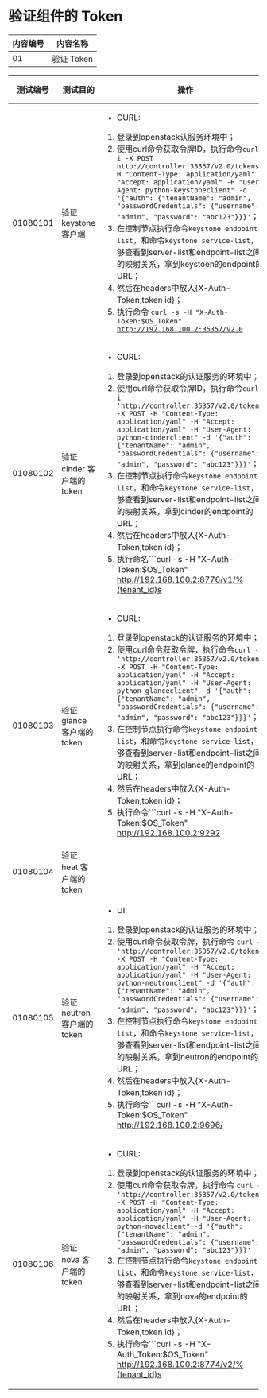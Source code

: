 # 验证组件的 Token

|内容编号|内容名称|
|--------|--------|
|01|验证 Token|


|测试编号|测试目的|操作|预期结果|实际结果|备注|Rally/Tempest/None|
|--------|--------|----|--------|--------|----|------------------|
|01080101|验证 keystone 客户端|<ul><li>CURL:</li></ul><ol><li>登录到openstack认服务环境中；</li><li>使用curl命令获取令牌ID，执行命令```curl -i -X POST http://controller:35357/v2.0/tokens -H "Content-Type: application/yaml" -H "Accept: application/yaml" -H "User-Agent: python-keystoneclient" -d '{"auth": {"tenantName": "admin", "passwordCredentials": {"username": "admin", "password": "abc123"}}}'```；</li><li>在控制节点执行命令```keystone endpoint-list```，和命令```keystone service-list```，能够查看到server-list和endpoint-list之间的映射关系，拿到keystoen的endpoint的URL；</li><li>然后在headers中放入{X-Auth-Token,token id}；</li><li>执行命令 <code>curl -s -H "X-Auth-Token:$OS_Token" http://192.168.100.2:35357/v2.0 | python -m yaml.tool</code>，访问到keystone服务。</li></ol></li><li>CLI:</li></ul><ol><li>登录rally测试服务器；</li><li>使用rally测试文档keystone.yaml；</li><li>执行测试命名```rally task start keystone.yaml```。|</li><li>CURL:返回HTTP状态码，验证成功。</li><li>CLI:rally测试成功。||<ul><li>执行 10 次，每次并行执行 5 个测试</li><li>每次创建 3 个 tenant，每个 tenant 包含 5 个 user</li><ul>|Rally:</br>keystone.yaml|
|01080102|验证 cinder 客户端的 token|<ul><li>CURL:</li></ul><ol><li>登录到openstack的认证服务的环境中；</li><li>使用curl命令获取令牌ID，执行命令```curl -i 'http://controller:35357/v2.0/tokens' -X POST -H "Content-Type: application/yaml" -H "Accept: application/yaml" -H "User-Agent: python-cinderclient" -d '{"auth": {"tenantName": "admin", "passwordCredentials": {"username": "admin", "password": "abc123"}}}'```；</li><li>在控制节点执行命令```keystone endpoint-list```，和命令```keystone service-list```，能够查看到server-list和endpoint-list之间的映射关系，拿到cinder的endpoint的URL；</li><li>然后在headers中放入{X-Auth-Token,token id}；</li><li>执行命名```curl -s -H "X-Auth-Token:$OS_Token"  http://192.168.100.2:8776/v1/%(tenant_id)s | python -m yaml.tool```，访问到cinder服务。</li></ol><ul><li>CLI:</li></ul><ol><li>登录rally测试服务器；</li><li>使用rally测试文档token_validate_cinder.yaml；</li><li>执行测试命令```rally task start token_validate_cinder.yaml```。|</li><li>CURL:返回HTTP状态码，验证成功</li><li>CLI:rally测试成功||<ul><li>执行 10 次，每次并行执行 5 个测试</li><li>每次创建 3 个 tenant，每个 tenant 包含 5 个 user</li><ul>|Rally:</br>token_validate_cinder.yaml|
|01080103|验证 glance 客户端的 token|<ul><li>CURL:</li></ul><ol><li>登录到openstack的认证服务的环境中；</li><li>使用curl命令获取令牌，执行命令```curl -i 'http://controller:35357/v2.0/tokens' -X POST -H "Content-Type: application/yaml" -H "Accept: application/yaml" -H "User-Agent: python-glanceclient" -d '{"auth": {"tenantName": "admin", "passwordCredentials": {"username": "admin", "password": "abc123"}}}'```；</li><li>在控制节点执行命令```keystone endpoint-list```，和命令```keystone service-list```，能够查看到server-list和endpoint-list之间的映射关系，拿到glance的endpoint的URL；</li><li>然后在headers中放入{X-Auth-Token,token id}；</li><li>执行命令```curl -s -H "X-Auth-Token:$OS_Token"  http://192.168.100.2:9292 | python -m yaml.tool```，访问到glance服务。 </li></ol><ul><li>CLI:</li></ul><ol><li>登录rally测试服务器；</li><li>使用rally测试文档token_validate_glance.yaml；</li><li>执行测试命令```rally task start token_validate_glance.yaml```。|</li><li>CURL:返回HTTP状态码，即验证成功。</li><li>CLI:rally测试成功。||<ul><li>执行 10 次，每次并行执行 5 个测试</li><li>每次创建 3 个 tenant，每个 tenant 包含 5 个 user</li><ul>|Rally:</br>token_validate_glance.yaml|
|01080104|验证 heat 客户端的 token|||||Rally:</br>token_validate_heat.yaml|
|01080105|验证 neutron 客户端的 token|<ul><li>UI:</li></ul><ol><li>登录到openstack的认证服务的环境中；</li><li>使用curl命令获取令牌，执行命令 ```curl -i 'http://controller:35357/v2.0/tokens' -X POST -H "Content-Type: application/yaml" -H "Accept: application/yaml" -H "User-Agent: python-neutronclient" -d '{"auth": {"tenantName": "admin", "passwordCredentials": {"username": "admin", "password": "abc123"}}}'```；</li><li>在控制节点执行命令```keystone endpoint-list```，和命令```keystone service-list```，能够查看到server-list和endpoint-list之间的映射关系，拿到neutron的endpoint的URL；</li><li>然后在headers中放入{X-Auth-Token,token id}；</li><li>执行命令```curl -s -H "X-Auth-Token:$OS_Token" http://192.168.100.2:9696/ | python -m yaml.tool```，访问到neutron服务。</li></ol><ul><li>CLI:</li></ul><ol><li>登录到rally测试服务器；</li><li>使用rally测试文档token_validate_neutron.yaml；</li><li>执行测命令:```rally task start token_validate_neutron.yaml```。|</li><li>CURL:返回HTTP状态码，即验证成功。</li><li>CLI:rally测试成功。||<ul><li>执行 10 次，每次并行执行 5 个测试</li><li>每次创建 3 个 tenant，每个 tenant 包含 5 个 user</li><ul>|Rally:</br>token_validate_neutron.yaml|
|01080106|验证 nova 客户端的 token|<ul><li>CURL:</li></ul><ol><li>登录到openstack的认证服务的环境中；</li><li>使用curl命令获取令牌，执行命令 ```curl -i 'http://controller:35357/v2.0/tokens' -X POST -H "Content-Type: application/yaml" -H "Accept: application/yaml" -H "User-Agent: python-novaclient" -d '{"auth": {"tenantName": "admin", "passwordCredentials": {"username": "admin", "password": "abc123"}}}'```</li><li>在控制节点执行命令```keystone endpoint-list```，和命令```keystone service-list```，能够查看到server-list和endpoint-list之间的映射关系，拿到nova的endpoint的URL；</li><li>然后在headers中放入{X-Auth-Token,token id}；</li><li>执行命令```curl -s -H "X-Auth_Token:$OS_Token" http://192.168.100.2:8774/v2/%(tenant_id)s | python -m yaml.tool```，访问到nova服务。</li><li></li></ol><ul><li>CLI:</li></ul><ol><li>登录rally测试服务器；</li><li>使用rally测试文档token_validate_nova.yaml；</li><li>执行测试命令```rally task start token_validate_nova.yaml```。|</li><li>CURL:能够成功的启动实例，nova list和nova show都能够成功的查看到。</li><li>CLI:rally测试成功。||<ul><li>执行 10 次，每次并行执行 5 个测试</li><li>每次创建 3 个 tenant，每个 tenant 包含 5 个 user</li><ul>|Rally:</br>token_validate_nova.yaml|
